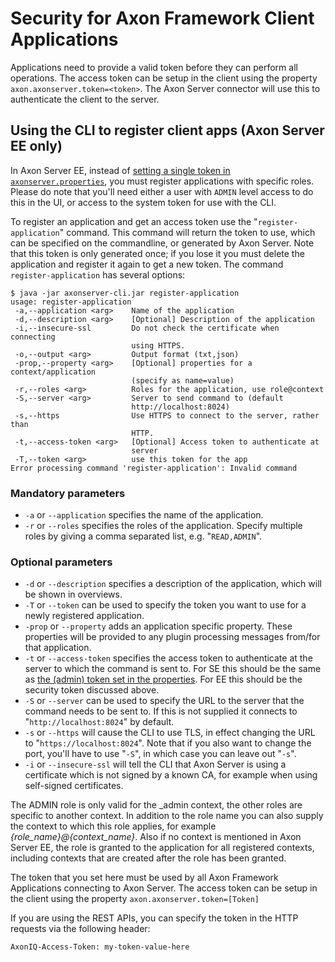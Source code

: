 # Security for Axon Framework Client Applications

Applications need to provide a valid token before they can perform all operations. The access token can be setup in the client using the property `axon.axonserver.token=<token>`. The Axon Server connector will use this to authenticate the client to the server.

## Using the CLI to register client apps (Axon Server EE only)

In Axon Server EE, instead of [setting a single token in `axonserver.properties`](access-control-se.md), you must register applications with specific roles. Please do note that you'll need either a user with `ADMIN` level access to do this in the UI, or access to the system token for use with the CLI.

To register an application and get an access token use the "`register-application`" command. This command will return the token to use, which can be specified on the commandline, or generated by Axon Server. Note that this token is only generated once; if you lose it you must delete the application and register it again to get a new token. The command `register-application` has several options:

```text
$ java -jar axonserver-cli.jar register-application
usage: register-application
 -a,--application <arg>    Name of the application
 -d,--description <arg>    [Optional] Description of the application
 -i,--insecure-ssl         Do not check the certificate when connecting
                           using HTTPS.
 -o,--output <arg>         Output format (txt,json)
 -prop,--property <arg>    [Optional] properties for a context/application
                           (specify as name=value)
 -r,--roles <arg>          Roles for the application, use role@context
 -S,--server <arg>         Server to send command to (default
                           http://localhost:8024)
 -s,--https                Use HTTPS to connect to the server, rather than
                           HTTP.
 -t,--access-token <arg>   [Optional] Access token to authenticate at
                           server
 -T,--token <arg>          use this token for the app
Error processing command 'register-application': Invalid command
```

### Mandatory parameters

* `-a` or `--application` specifies the name of the application.
* `-r` or `--roles` specifies the roles of the application. Specify multiple roles by giving a comma separated list, e.g. "`READ,ADMIN`". 

### Optional parameters

* `-d` or `--description` specifies a description of the application, which will be shown in overviews.
* `-T` or `--token` can be used to specify the token you want to use for a newly registered application.
* `-prop` or `--property` adds an application specific property. These properties will be provided to any plugin processing messages from/for that application.
* `-t` or `--access-token` specifies the access token to authenticate at the server to which the command is sent to. For SE this should be the same as [the (admin) token set in the properties](access-control-se.md). For EE this should be the security token discussed above.
* `-S` or `--server` can be used to specify the URL to the server that the command needs to be sent to. If this is not supplied it connects to "`http://localhost:8024`" by default.
* `-s` or `--https` will cause the CLI to use TLS, in effect changing the URL to "`https://localhost:8024`". Note that if you also want to change the port, you'll have to use "`-S`", in which case you can leave out "`-s`".
* `-i` or `--insecure-ssl` will tell the CLI that Axon Server is using a certificate which is not signed by a known CA, for example when using self-signed certificates.

The ADMIN role is only valid for the \_admin context, the other roles are specific to another context. In addition to the role name you can also supply the context to which this role applies, for example _{role\_name}@{context\_name}_. Also if no context is mentioned in Axon Server EE, the role is granted to the application for all registered contexts, including contexts that are created after the role has been granted.

The token that you set here must be used by all Axon Framework Applications connecting to Axon Server. The access token can be setup in the client using the property `axon.axonserver.token=[Token]`

If you are using the REST APIs, you can specify the token in the HTTP requests via the following header:

```text
AxonIQ-Access-Token: my-token-value-here
```
